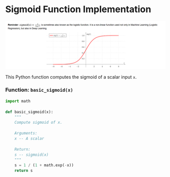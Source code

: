 # Sigmoid Function Implementation

![sigmoid](/images/sigmoid.png)


This Python function computes the sigmoid of a scalar input `x`.

### Function: `basic_sigmoid(x)`

```python
import math

def basic_sigmoid(x):
    """
    Compute sigmoid of x.

    Arguments:
    x -- A scalar

    Return:
    s -- sigmoid(x)
    """
    s = 1 / (1 + math.exp(-x))
    return s
    


